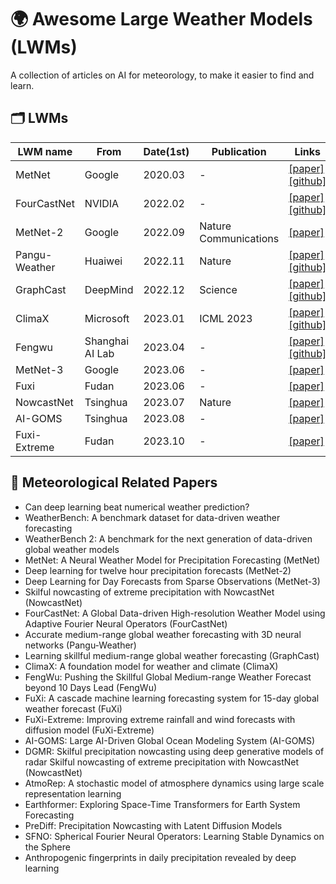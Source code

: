 # 🌍 Awesome Large Weather Models (LWMs)
A collection of articles on AI for meteorology, to make it easier to find and learn.
## 🗂️ LWMs

| LWM name     | From            | Date(1st) | Publication | Links                                     |
| ------------- | --------------- | ---------------- | -------------- | ------------------------------------------------------------ |
| MetNet   | Google        | 2020.03        | -              | [[paper]](https://arxiv.org/abs/2003.12140) [[github]](https://github.com/openclimatefix/metnet) |
| FourCastNet   | NVIDIA        | 2022.02          | -              | [[paper]](https://arxiv.org/abs/2202.11214) [[github]](https://github.com/NVlabs/FourCastNet) |
| MetNet-2   | Google        | 2022.09        | Nature Communications | [[paper]](https://www.nature.com/articles/s41467-022-32483-x)  |
| Pangu-Weather | Huaiwei         | 2022.11          | Nature         | [[paper]](https://www.nature.com/articles/s41586-023-06185-3) [[github]](https://github.com/198808xc/Pangu-Weather) |
| GraphCast     | DeepMind        | 2022.12          | Science        | [[paper]](https://www.science.org/doi/10.1126/science.adi2336) [[github]](https://github.com/google-deepmind/graphcast) |
| ClimaX        | Microsoft       | 2023.01          | ICML 2023      | [[paper]](https://www.science.org/doi/10.1126/science.adi2336) [[github]](https://github.com/google-deepmind/graphcast) |
| Fengwu        | Shanghai AI Lab | 2023.04          | -              | [[paper]](https://arxiv.org/abs/2304.02948) [[github]](https://github.com/OpenEarthLab/FengWu) |
| MetNet-3  | Google        | 2023.06        | - | [[paper]](https://arxiv.org/abs/2306.06079)  |
| Fuxi          | Fudan           | 2023.06          | -              | [[paper]](https://arxiv.org/abs/2306.12873)  |
| NowcastNet   | Tsinghua        | 2023.07         | Nature      | [[paper]](https://www.nature.com/articles/s41586-023-06184-4) |
| AI-GOMS       | Tsinghua        | 2023.08          | -              | [[paper]](https://arxiv.org/abs/2308.03152)                  |
| Fuxi-Extreme    | Fudan           | 2023.10        | -              | [[paper]](https://arxiv.org/abs/2310.19822) |



## 📖 Meteorological Related Papers

- Can deep learning beat numerical weather prediction?
- WeatherBench: A benchmark dataset for data-driven weather forecasting
- WeatherBench 2: A benchmark for the next generation of data-driven global weather models
- MetNet: A Neural Weather Model for Precipitation Forecasting (MetNet)
- Deep learning for twelve hour precipitation forecasts (MetNet-2)
- Deep Learning for Day Forecasts from Sparse Observations (MetNet-3)
- Skilful nowcasting of extreme precipitation with NowcastNet (NowcastNet)
- FourCastNet: A Global Data-driven High-resolution Weather Model using Adaptive Fourier Neural Operators (FourCastNet)
- Accurate medium-range global weather forecasting with 3D neural networks (Pangu-Weather)
- Learning skillful medium-range global weather forecasting (GraphCast)
- ClimaX: A foundation model for weather and climate (ClimaX)
- FengWu: Pushing the Skillful Global Medium-range Weather Forecast beyond 10 Days Lead (FengWu)
- FuXi: A cascade machine learning forecasting system for 15-day global weather forecast (FuXi)
- FuXi-Extreme: Improving extreme rainfall and wind forecasts with diffusion model (FuXi-Extreme)
- AI-GOMS: Large AI-Driven Global Ocean Modeling System (AI-GOMS)
- DGMR: Skilful precipitation nowcasting using deep generative models of radar
Skilful nowcasting of extreme precipitation with NowcastNet (NowcastNet)
- AtmoRep: A stochastic model of atmosphere dynamics using large scale representation learning
- Earthformer: Exploring Space-Time Transformers for Earth System Forecasting
- PreDiff: Precipitation Nowcasting with Latent Diffusion Models
- SFNO: Spherical Fourier Neural Operators: Learning Stable Dynamics on the Sphere
- Anthropogenic fingerprints in daily precipitation revealed by deep learning